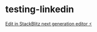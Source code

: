 # testing-linkedin

[Edit in StackBlitz next generation editor ⚡️](https://stackblitz.com/~/github.com/hiitsmocha/testing-linkedin)